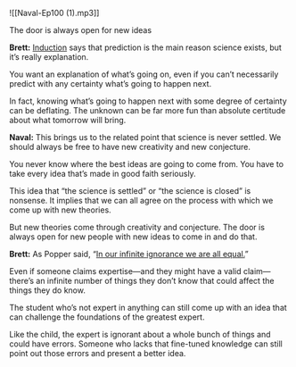 ![[Naval-Ep100 (1).mp3]]


The door is always open for new ideas

**Brett:** [Induction](https://en.wikipedia.org/wiki/Inductive_reasoning) says that prediction is the main reason science exists, but it’s really explanation.

You want an explanation of what’s going on, even if you can’t necessarily predict with any certainty what’s going to happen next.

In fact, knowing what’s going to happen next with some degree of certainty can be deflating. The unknown can be far more fun than absolute certitude about what tomorrow will bring.

**Naval:** This brings us to the related point that science is never settled. We should always be free to have new creativity and new conjecture.

You never know where the best ideas are going to come from. You have to take every idea that’s made in good faith seriously.

This idea that “the science is settled” or “the science is closed” is nonsense. It implies that we can all agree on the process with which we come up with new theories.

But new theories come through creativity and conjecture. The door is always open for new people with new ideas to come in and do that.

**Brett:** As Popper said, “[In our infinite ignorance we are all equal.](https://www.goodreads.com/quotes/640011-while-differing-widely-in-the-various-little-bits-we-know)”

Even if someone claims expertise—and they might have a valid claim—there’s an infinite number of things they don’t know that could affect the things they do know.

The student who’s not expert in anything can still come up with an idea that can challenge the foundations of the greatest expert.

Like the child, the expert is ignorant about a whole bunch of things and could have errors. Someone who lacks that fine-tuned knowledge can still point out those errors and present a better idea.